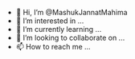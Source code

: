 - 👋 Hi, I’m @MashukJannatMahima
- 👀 I’m interested in ...
- 🌱 I’m currently learning ...
- 💞️ I’m looking to collaborate on ...
- 📫 How to reach me ...

<!---
MashukJannatMahima/MashukJannatMahima is a ✨ special ✨ repository because its `README.md` (this file) appears on your GitHub profile.
You can click the Preview link to take a look at your changes.
--->
